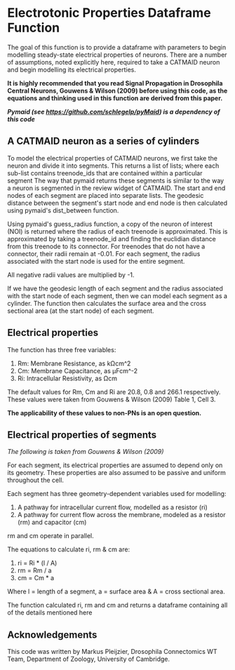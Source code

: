 <h1>Electrotonic Properties Dataframe Function</h1>

The goal of this function is to provide a dataframe with parameters to
begin modelling steady-state electrical properties of neurons. There are a number of assumptions,
noted explicitly here, required to take a CATMAID neuron and begin modelling its electrical properties. 

**It is highly recommended that you read Signal Propagation in Drosophila Central Neurons, Gouwens & Wilson (2009)
before using this code, as the equations and thinking used in this function are derived from this paper.**

***Pymaid (see https://github.com/schlegelp/pyMaid) is a dependency of this code***

<h2>A CATMAID neuron as a series of cylinders</h2>

To model the electrical properties of CATMAID neurons, we first take the neuron and divide it into segments.
This returns a list of lists; where each sub-list contains treenode_ids that are contained within a particular segment
The way that pymaid returns these segments is similar to the way a neuron is segmented in the review widget of CATMAID.
The start and end nodes of each segment are placed into separate lists. The geodesic distance between the segment's start
node and end node is then calculated using pymaid's dist_between function.

Using pymaid's guess_radius function, a copy of the neuron of interest (NOI) is returned where the radius of each treenode
is approximated. This is approximated by taking a treenode_id and finding the euclidian distance from this treenode to its connector.
For treenodes that do not have a connector, their radii remain at -0.01. For each segment, the radius associated with the start node
is used for the entire segment.

All negative radii values are multiplied by -1. 

If we have the geodesic length of each segment and the radius associated with the start node of each segment, then we can
model each segment as a cylinder. The function then calculates the surface area and the cross sectional area (at the start node)
of each segment.

<h2>Electrical properties</h2>

The function has three free variables:

  1. Rm: Membrane Resistance, as kΩcm^2
  1. Cm: Membrane Capacitance, as µFcm^-2
  1. Ri: Intracellular Resistivity, as Ωcm
    
The default values for Rm, Cm and Ri are 20.8, 0.8 and 266.1 respectively. These values were taken from 
Gouwens & Wilson (2009) Table 1, Cell 3.

**The applicability of these values to non-PNs is an open question.**

<h2>Electrical properties of segments</h2>

*The following is taken from Gouwens & Wilson (2009)*

For each segment, its electrical properties are assumed to depend only on its geometry.
These properties are also assumed to be passive and uniform throughout the cell. 

Each segment has three geometry-dependent variables used for modelling:

  1. A pathway for intracellular current flow, modelled as a resistor (ri)
  1. A pathway for current flow across the membrane, modeled as a resistor (rm) and capacitor (cm)
 
rm and cm operate in parallel.
 
The equations to calculate ri, rm & cm are: 

  1. ri = Ri * (l / A)
  1. rm = Rm / a
  1. cm = Cm * a 
    
Where l = length of a segment, a = surface area & A = cross sectional area.

The function calculated ri, rm and cm and returns a dataframe containing all of the details 
mentioned here

<h2>Acknowledgements</h2>

This code was written by Markus Pleijzier, Drosophila Connectomics WT Team, Department of Zoology, University of Cambridge.




 
 



